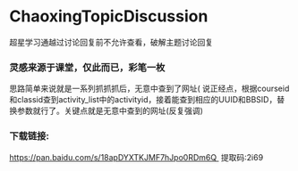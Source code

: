 # ChaoxingTopicDiscussion
超星学习通越过讨论回复前不允许查看，破解主题讨论回复  

### 灵感来源于课堂，仅此而已，彩笔一枚
思路简单来说就是一系列抓抓抓后，无意中查到了网址(
说正经点，根据courseid和classid查到activity_list中的activityid，接着能查到相应的UUID和BBSID，替换参数就行了。关键点就是无意中查到的网址(反复强调)

### 下载链接:

https://pan.baidu.com/s/18apDYXTKJMF7hJpo0RDm6Q 
提取码:2i69
